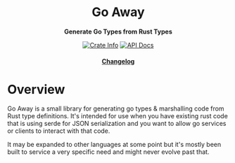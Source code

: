 <div align="center">
  <h1>Go Away</h1>

  <p>
    <strong>Generate Go Types from Rust Types</strong>
  </p>

  <p>
    <a href="https://crates.io/crates/go-away"><img alt="Crate Info" src="https://img.shields.io/crates/v/go-away.svg"/></a>
    <a href="https://docs.rs/go-away/"><img alt="API Docs" src="https://img.shields.io/badge/docs.rs-go--away-green"/></a>
  </p>

  <h4>
    <a href="https://github.com/obmarg/go-away/blob/master/CHANGELOG.md">Changelog</a>
  </h4>
</div>

# Overview

Go Away is a small library for generating go types & marshalling code from Rust
type definitions.  It's intended for use when you have existing rust code that
is using serde for JSON serialization and you want to allow go services or
clients to interact with that code.

It may be expanded to other languages at some point but it's mostly been built
to service a very specific need and might never evolve past that.

